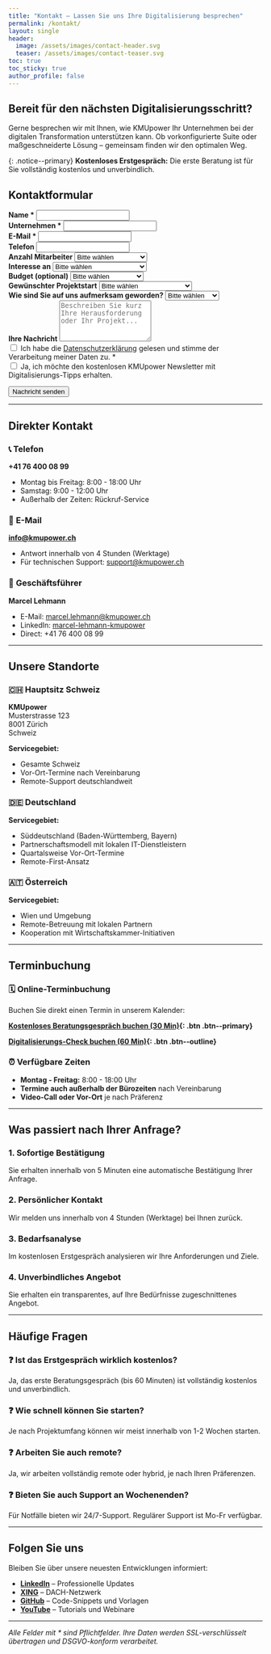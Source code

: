 ```yaml
---
title: "Kontakt – Lassen Sie uns Ihre Digitalisierung besprechen"
permalink: /kontakt/
layout: single
header:
  image: /assets/images/contact-header.svg
  teaser: /assets/images/contact-teaser.svg
toc: true
toc_sticky: true
author_profile: false
---
```


## Bereit für den nächsten Digitalisierungsschritt?

Gerne besprechen wir mit Ihnen, wie KMUpower Ihr Unternehmen bei der digitalen Transformation unterstützen kann. Ob vorkonfigurierte Suite oder maßgeschneiderte Lösung – gemeinsam finden wir den optimalen Weg.

{: .notice--primary}
**Kostenloses Erstgespräch:** Die erste Beratung ist für Sie vollständig kostenlos und unverbindlich.

## Kontaktformular

<form name="contact" method="POST" data-netlify="true" data-netlify-honeypot="bot-field" action="/kontakt-danke/">
  <p style="display: none;">
    <label>Don't fill this out if you're human: <input name="bot-field" /></label>
  </p>
  
  <div class="form-group">
    <label for="name"><strong>Name *</strong></label>
    <input type="text" id="name" name="name" required class="form-control">
  </div>
  
  <div class="form-group">
    <label for="company"><strong>Unternehmen *</strong></label>
    <input type="text" id="company" name="company" required class="form-control">
  </div>
  
  <div class="form-group">
    <label for="email"><strong>E-Mail *</strong></label>
    <input type="email" id="email" name="email" required class="form-control">
  </div>
  
  <div class="form-group">
    <label for="phone"><strong>Telefon</strong></label>
    <input type="tel" id="phone" name="phone" class="form-control">
  </div>
  
  <div class="form-group">
    <label for="employees"><strong>Anzahl Mitarbeiter</strong></label>
    <select id="employees" name="employees" class="form-control">
      <option value="">Bitte wählen</option>
      <option value="1-10">1-10 Mitarbeiter</option>
      <option value="11-25">11-25 Mitarbeiter</option>
      <option value="26-50">26-50 Mitarbeiter</option>
      <option value="51-100">51-100 Mitarbeiter</option>
      <option value="101-250">101-250 Mitarbeiter</option>
      <option value="250+">Über 250 Mitarbeiter</option>
    </select>
  </div>
  
  <div class="form-group">
    <label for="interest"><strong>Interesse an</strong></label>
    <select id="interest" name="interest" class="form-control">
      <option value="">Bitte wählen</option>
      <option value="KMUpower Suite">KMUpower Suite</option>
      <option value="Power Apps Entwicklung">Power Apps Entwicklung</option>
      <option value="Power Automate Workflows">Power Automate Workflows</option>
      <option value="Digitalisierungsberatung">Digitalisierungsberatung</option>
      <option value="Support/Wartung">Support/Wartung</option>
      <option value="Schulung">Schulung</option>
      <option value="Anderes">Anderes</option>
    </select>
  </div>
  
  <div class="form-group">
    <label for="budget"><strong>Budget (optional)</strong></label>
    <select id="budget" name="budget" class="form-control">
      <option value="">Bitte wählen</option>
      <option value="Unter CHF 5'000">Unter CHF 5'000</option>
      <option value="CHF 5'000 - 15'000">CHF 5'000 - 15'000</option>
      <option value="CHF 15'000 - 30'000">CHF 15'000 - 30'000</option>
      <option value="CHF 30'000 - 50'000">CHF 30'000 - 50'000</option>
      <option value="Über CHF 50'000">Über CHF 50'000</option>
      <option value="Noch offen">Noch offen</option>
    </select>
  </div>
  
  <div class="form-group">
    <label for="timeline"><strong>Gewünschter Projektstart</strong></label>
    <select id="timeline" name="timeline" class="form-control">
      <option value="">Bitte wählen</option>
      <option value="Sofort">Sofort</option>
      <option value="Nächsten 4 Wochen">In den nächsten 4 Wochen</option>
      <option value="Nächsten 3 Monate">In den nächsten 3 Monaten</option>
      <option value="Nächsten 6 Monate">In den nächsten 6 Monaten</option>
      <option value="Später">Später als 6 Monate</option>
      <option value="Nur Information">Nur Informationssammlung</option>
    </select>
  </div>
  
  <div class="form-group">
    <label for="source"><strong>Wie sind Sie auf uns aufmerksam geworden?</strong></label>
    <select id="source" name="source" class="form-control">
      <option value="">Bitte wählen</option>
      <option value="Google Suche">Google Suche</option>
      <option value="LinkedIn">LinkedIn</option>
      <option value="Empfehlung">Empfehlung</option>
      <option value="Microsoft">Microsoft</option>
      <option value="Event/Vortrag">Event/Vortrag</option>
      <option value="Blog/Artikel">Blog/Artikel</option>
      <option value="Anderes">Anderes</option>
    </select>
  </div>
  
  <div class="form-group">
    <label for="message"><strong>Ihre Nachricht</strong></label>
    <textarea id="message" name="message" rows="5" class="form-control" placeholder="Beschreiben Sie kurz Ihre Herausforderung oder Ihr Projekt..."></textarea>
  </div>
  
  <div class="form-group">
    <label>
      <input type="checkbox" name="privacy" required>
      Ich habe die <a href="/datenschutz/" target="_blank">Datenschutzerklärung</a> gelesen und stimme der Verarbeitung meiner Daten zu. *
    </label>
  </div>
  
  <div class="form-group">
    <label>
      <input type="checkbox" name="newsletter">
      Ja, ich möchte den kostenlosen KMUpower Newsletter mit Digitalisierungs-Tipps erhalten.
    </label>
  </div>
  
  <button type="submit" class="btn btn--primary btn--large">Nachricht senden</button>
</form>

---

## Direkter Kontakt

### 📞 **Telefon**
**+41 76 400 08 99**
- Montag bis Freitag: 8:00 - 18:00 Uhr
- Samstag: 9:00 - 12:00 Uhr
- Außerhalb der Zeiten: Rückruf-Service

### 📧 **E-Mail**
**info@kmupower.ch**
- Antwort innerhalb von 4 Stunden (Werktage)
- Für technischen Support: support@kmupower.ch

### 💼 **Geschäftsführer**
**Marcel Lehmann**
- E-Mail: marcel.lehmann@kmupower.ch
- LinkedIn: [marcel-lehmann-kmupower](https://linkedin.com/in/marcel-lehmann-kmupower)
- Direct: +41 76 400 08 99

---

## Unsere Standorte

### 🇨🇭 **Hauptsitz Schweiz**
**KMUpower**  
Musterstrasse 123  
8001 Zürich  
Schweiz

**Servicegebiet:**
- Gesamte Schweiz
- Vor-Ort-Termine nach Vereinbarung
- Remote-Support deutschlandweit

### 🇩🇪 **Deutschland**
**Servicegebiet:**
- Süddeutschland (Baden-Württemberg, Bayern)
- Partnerschaftsmodell mit lokalen IT-Dienstleistern
- Quartalsweise Vor-Ort-Termine
- Remote-First-Ansatz

### 🇦🇹 **Österreich**
**Servicegebiet:**
- Wien und Umgebung
- Remote-Betreuung mit lokalen Partnern
- Kooperation mit Wirtschaftskammer-Initiativen

---

## Terminbuchung

### 🗓️ **Online-Terminbuchung**
Buchen Sie direkt einen Termin in unserem Kalender:

**[Kostenloses Beratungsgespräch buchen (30 Min)](/termin-beratung/){: .btn .btn--primary}**

**[Digitalisierungs-Check buchen (60 Min)](/termin-digital-check/){: .btn .btn--outline}**

### ⏰ **Verfügbare Zeiten**
- **Montag - Freitag:** 8:00 - 18:00 Uhr
- **Termine auch außerhalb der Bürozeiten** nach Vereinbarung
- **Video-Call oder Vor-Ort** je nach Präferenz

---

## Was passiert nach Ihrer Anfrage?

### 1. **Sofortige Bestätigung**
Sie erhalten innerhalb von 5 Minuten eine automatische Bestätigung Ihrer Anfrage.

### 2. **Persönlicher Kontakt**
Wir melden uns innerhalb von 4 Stunden (Werktage) bei Ihnen zurück.

### 3. **Bedarfsanalyse**
Im kostenlosen Erstgespräch analysieren wir Ihre Anforderungen und Ziele.

### 4. **Unverbindliches Angebot**
Sie erhalten ein transparentes, auf Ihre Bedürfnisse zugeschnittenes Angebot.

---

## Häufige Fragen

### ❓ **Ist das Erstgespräch wirklich kostenlos?**
Ja, das erste Beratungsgespräch (bis 60 Minuten) ist vollständig kostenlos und unverbindlich.

### ❓ **Wie schnell können Sie starten?**
Je nach Projektumfang können wir meist innerhalb von 1-2 Wochen starten.

### ❓ **Arbeiten Sie auch remote?**
Ja, wir arbeiten vollständig remote oder hybrid, je nach Ihren Präferenzen.

### ❓ **Bieten Sie auch Support an Wochenenden?**
Für Notfälle bieten wir 24/7-Support. Regulärer Support ist Mo-Fr verfügbar.

---

## Folgen Sie uns

Bleiben Sie über unsere neuesten Entwicklungen informiert:

- **[LinkedIn](https://linkedin.com/in/marcel-lehmann-kmupower)** – Professionelle Updates
- **[XING](https://xing.com/profile/Marcel_Lehmann_KMUpower)** – DACH-Netzwerk  
- **[GitHub](https://github.com/marcelehmann)** – Code-Snippets und Vorlagen
- **[YouTube](https://youtube.com/@kmupower)** – Tutorials und Webinare

---

*Alle Felder mit * sind Pflichtfelder. Ihre Daten werden SSL-verschlüsselt übertragen und DSGVO-konform verarbeitet.*
